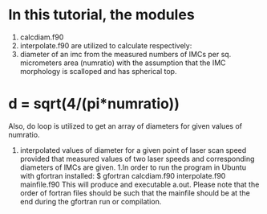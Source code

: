 # In this tutorial, the modules 
1. calcdiam.f90
1. interpolate.f90 
are utilized to calculate respectively:
1. diameter of an imc from the measured numbers of IMCs per sq. micrometers area (numratio) with the assumption that the IMC morphology 
is scalloped and has spherical top. 
# d = sqrt(4/(pi*numratio))
Also, do loop is utilized to get an array of diameters for given values of numratio.
1. interpolated values of diameter for a given point of laser scan speed provided that measured values of two laser speeds 
and corresponding diameters of IMCs are given.
1.In order to run the program in Ubuntu with gfortran installed:
$ gfortran calcdiam.f90 interpolate.f90 mainfile.f90
This will produce and executable a.out. Please note that the order of fortran files should be such that the mainfile should be at the end during the gfortran run or compilation.

